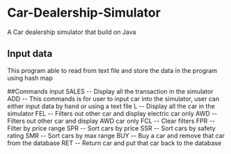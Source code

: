 # Car-Dealership-Simulator
A Car dealership simulator that build on Java

## Input data
This program able to read from text file and store the data in the program using hash map

##Commands input
SALES -- Display all the transaction in the simulator
ADD -- This commands is for user to input car into the simulator, user can either input data by hand or using a text file
L -- Display all the car in the simulator
FEL -- Filters out other car and display electric car only
AWD -- Filters out other car and display AWD car only
FCL -- Clear filters
FPR -- Filter by price range
SPR -- Sort cars by price
SSR -- Sort cars by safety rating
SMR -- Sort cars by max range
BUY -- Buy a car and remove that car from the database 
RET -- Return car and put that car back to the database
